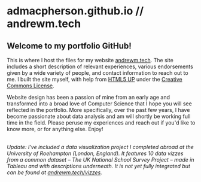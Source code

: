# admacpherson.github.io // andrewm.tech

<h2>Welcome to my portfolio GitHub!</h2>

<p>
This is where I host the files for my website <a href="https://andrewm.tech" target="_blank">andrewm.tech</a>. The site includes a short description of relevant experiences, various endorsements given by a wide variety of people, and contact information to reach out to me. I built the site myself, with help from <a href="https://html5.up.com" target="_blank">HTML5 UP</a> under the <a href="https://html5up.net/license" target="_blank">Creative Commons License</a>.

Website design has been a passion of mine from an early age and transformed into a broad love of Computer Science that I hope you will see reflected in the portfolio. More specifically, over the past few years, I have become passionate about data analysis and am will shortly be working full time in the field. Please peruse my experiences and reach out if you'd like to know more, or for anything else. Enjoy!

<br>
<i>
Update: I've included a data visualization project I completed abroad at the University of Roehampton (London, England). It features 10 data vizzes from a common dataset – The UK National School Survey Project – made in Tableau and with descriptions underneath. It is not yet fully integrated but can be found at <a href="https://andrewm.tech/vizzes" target="_blank">andrewm.tech/vizzes</a>.
</i>
</p>
